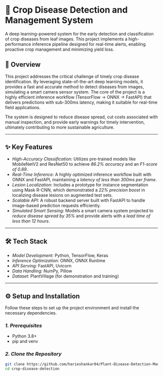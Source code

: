 # 🌿 Crop Disease Detection and Management System

A deep learning-powered system for the early detection and classification of crop diseases from leaf images. This project implements a high-performance inference pipeline designed for real-time alerts, enabling proactive crop management and minimizing yield loss.

## 📜 Overview

This project addresses the critical challenge of timely crop disease identification. By leveraging state-of-the-art deep learning models, it provides a fast and accurate method to detect diseases from images, simulating a smart camera sensor system. The core of the project is a highly efficient inference workflow (TensorFlow → ONNX → FastAPI) that delivers predictions with sub-300ms latency, making it suitable for real-time field applications.

The system is designed to reduce disease spread, cut costs associated with manual inspection, and provide early warnings for timely intervention, ultimately contributing to more sustainable agriculture.

***

## ✨ Key Features

* *High-Accuracy Classification:* Utilizes pre-trained models like MobileNetV2 and ResNet50 to achieve *86.2% accuracy* and an *F1-score of 0.89*.
* *Real-Time Inference:* A highly optimized inference workflow built with ONNX and FastAPI, maintaining a *latency of less than 300ms per frame*.
* *Lesion Localization:* Includes a prototype for instance segmentation using Mask R-CNN, which demonstrated a *22% precision boost* in localizing disease lesions on augmented test sets.
* *Scalable API:* A robust backend server built with FastAPI to handle image-based prediction requests efficiently.
* *Simulated Smart Sensing:* Models a smart camera system projected to *reduce disease spread by 35%* and provide alerts with a *lead time of less than 12 hours*.

***

## 🛠 Tech Stack

* *Model Development:* Python, TensorFlow, Keras
* *Inference Optimization:* ONNX, ONNX Runtime
* *API Serving:* FastAPI, Uvicorn
* *Data Handling:* NumPy, Pillow
* *Dataset:* PlantVillage (for demonstration and training)

***

## ⚙ Setup and Installation

Follow these steps to set up the project environment and install the necessary dependencies.

### *1. Prerequisites*
* Python 3.8+
* pip and venv

### *2. Clone the Repository*
```bash
git clone https://github.com/harieshankar04/Plant-Disease-Detection-Model.git
cd crop-disease-detection
